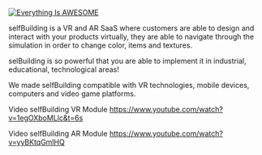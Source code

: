 [![Everything Is AWESOME](https://www.theredboy.com/wp-content/uploads/2020/03/selfBuilding-1-300x107.png)](https://www.youtube.com/watch?v=1egOXboMLlc")

selfBuilding is a VR and AR SaaS where customers are able to design and interact with your products virtually, they are able to navigate through the simulation in order to change color, items and textures.

selBuilding is so powerful that you are able to implement it in industrial, educational, technological areas!

We made selfBuilding compatible with VR technologies, mobile devices, computers and video game platforms.

Video selfBuilding VR Module https://www.youtube.com/watch?v=1egOXboMLlc&t=6s

Video selfBuilding AR Module https://www.youtube.com/watch?v=yyBKtqGmlHQ
